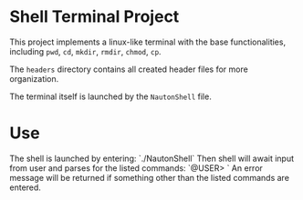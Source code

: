 # Shell Terminal Project
This project implements a linux-like terminal with the base functionalities, including `pwd`, `cd`, `mkdir`, `rmdir`, `chmod`, `cp`.

The `headers` directory contains all created header files for more organization. 

The terminal itself is launched by the `NautonShell` file.

# Use
<p>
	The shell is launched by entering: `./NautonShell`
	Then shell will await input from user and parses for the listed commands: `@USER> <command> <arguments>`
	An error message will be returned if something other than the listed commands are entered.
</p>